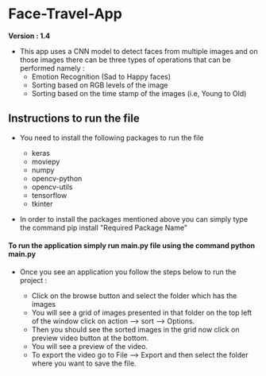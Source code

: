 # Face-Travel-App
**Version : 1.4**

* This app uses a CNN model to detect faces from multiple images and on those images there can be three types of operations that can be performed namely : 
   * Emotion Recognition (Sad to Happy faces)
   * Sorting based on RGB levels of the image 
   * Sorting based on the time stamp of the images (i.e, Young to Old)

## Instructions to run the file 
* You need to install the following packages to run the file

  * keras
  * moviepy
  * numpy
  * opencv-python
  * opencv-utils
  * tensorflow
  * tkinter

* In order to install the packages mentioned above you can simply type the command pip install "Required Package Name"

#### To run the application simply run main.py file using the command python main.py

* Once you see an application you follow the steps below to run the project : 
        
   * Click on the browse button and select the folder which has the images
   * You will see a grid of images presented in that folder on the top left of the window click on action --> sort --> Options.         
   * Then you should see the sorted images in the grid now click on preview video button at the bottom.
   * You will see a preview of the video.
   * To export the video go to File --> Export and then select the folder where you want to save the file.
        
